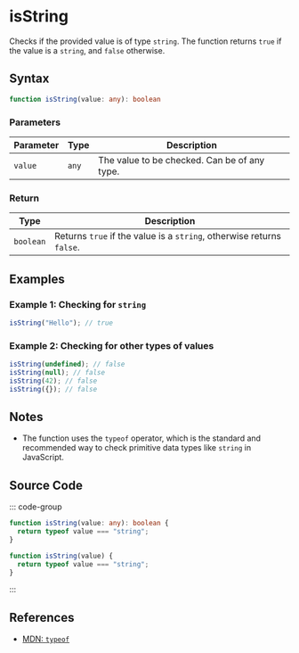 # isString  
Checks if the provided value is of type `string`. The function returns `true` if the value is a `string`, and `false` otherwise.

## Syntax
```typescript
function isString(value: any): boolean
```

### Parameters

| Parameter | Type      | Description                               |
|-----------|-----------|-------------------------------------------|
| `value`   | `any`     | The value to be checked. Can be of any type. |

### Return

| Type     | Description                                  |
|----------|--------------------------------------------|
| `boolean`| Returns `true` if the value is a `string`, otherwise returns `false`. |

## Examples

### Example 1: Checking for `string`
```typescript
isString("Hello"); // true
```

### Example 2: Checking for other types of values
```typescript
isString(undefined); // false
isString(null); // false
isString(42); // false
isString({}); // false
```

## Notes
- The function uses the `typeof` operator, which is the standard and recommended way to check primitive data types like `string` in JavaScript.

## Source Code
::: code-group

```typescript
function isString(value: any): boolean {
  return typeof value === "string";
}
```

```javascript
function isString(value) {
  return typeof value === "string";
}
```
:::

## References
- [MDN: `typeof`](https://developer.mozilla.org/en-US/docs/Web/JavaScript/Reference/Operators/typeof)